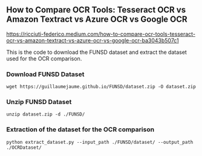 ## How to Compare OCR Tools: Tesseract OCR vs Amazon Textract vs Azure OCR vs Google OCR

https://ricciuti-federico.medium.com/how-to-compare-ocr-tools-tesseract-ocr-vs-amazon-textract-vs-azure-ocr-vs-google-ocr-ba3043b507c1

This is the code to download the FUNSD dataset and extract the dataset used for the OCR comparison.

### Download FUNSD Dataset

```
wget https://guillaumejaume.github.io/FUNSD/dataset.zip -O dataset.zip
```

### Unzip FUNSD Dataset

```
unzip dataset.zip -d ./FUNSD/
```

### Extraction of the dataset for the OCR comparison

```
python extract_dataset.py --input_path ./FUNSD/dataset/ --output_path ./OCRDataset/
```
